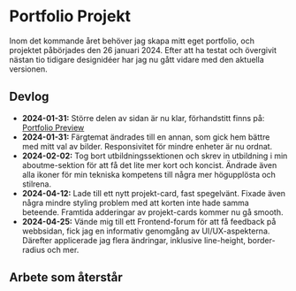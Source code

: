 # Portfolio Projekt

Inom det kommande året behöver jag skapa mitt eget portfolio, och projektet påbörjades den 26 januari 2024. Efter att ha testat och övergivit nästan tio tidigare designidéer har jag nu gått vidare med den aktuella versionen.

## Devlog 

- **2024-01-31:** Större delen av sidan är nu klar, förhandstitt finns på: [Portfolio Preview](https://linuszackrisson.github.io/Portfolio/)
- **2024-01-31:** Färgtemat ändrades till en annan, som gick hem bättre med mitt val av bilder. Responsivitet för mindre enheter är nu ordnat.
- **2024-02-02:** Tog bort utbildningssektionen och skrev in utbildning i min aboutme-sektion för att få det lite mer kort och koncist. Ändrade även alla ikoner för min tekniska kompetens till några mer högupplösta och stilrena.
- **2024-04-12:** Lade till ett nytt projekt-card, fast spegelvänt. Fixade även några mindre styling problem med att korten inte hade samma beteende. Framtida adderingar av projekt-cards kommer nu gå smooth.
- **2024-04-25:** Vände mig till ett Frontend-forum för att få feedback på webbsidan, fick jag en informativ genomgång av UI/UX-aspekterna. Därefter applicerade jag flera ändringar, inklusive line-height, border-radius och mer.
## Arbete som återstår
